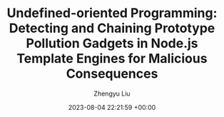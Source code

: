 ---
layout: post
title:  "Undefined-oriented Programming: Detecting and Chaining Prototype Pollution
Gadgets in Node.js Template Engines for Malicious Consequences"
date:   2023-08-04 22:21:59 +00:00
categories: research
author: "Zhengyu Liu"
authors: "<strong>Zhengyu Liu</strong>, Kecheng An, and Yinzhi Cao"
venue: "To appear at IEEE Symposium on Security and Privacy (S&P Oakland), 2024"
---